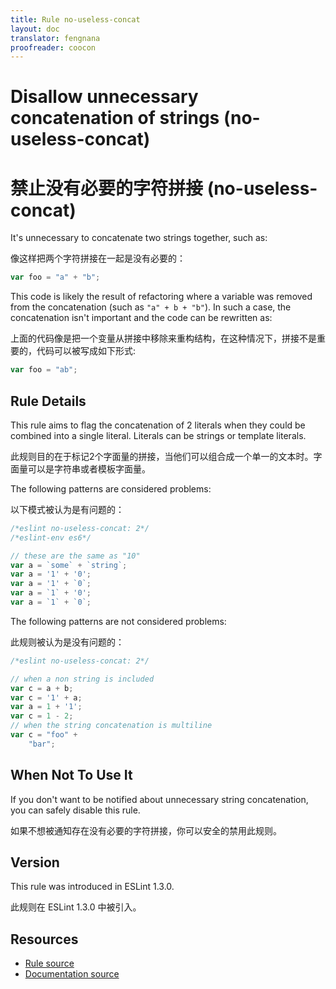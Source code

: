 ```yaml
---
title: Rule no-useless-concat
layout: doc
translator: fengnana
proofreader: coocon 
---
```

<!-- Note: No pull requests accepted for this file. See README.md in the root directory for details. -->
# Disallow unnecessary concatenation of strings (no-useless-concat)

# 禁止没有必要的字符拼接 (no-useless-concat)

It's unnecessary to concatenate two strings together, such as:

像这样把两个字符拼接在一起是没有必要的：

```js
var foo = "a" + "b";
```

This code is likely the result of refactoring where a variable was removed from the concatenation (such as `"a" + b + "b"`). In such a case, the concatenation isn't important and the code can be rewritten as:

上面的代码像是把一个变量从拼接中移除来重构结构，在这种情况下，拼接不是重要的，代码可以被写成如下形式:

```js
var foo = "ab";
```

## Rule Details

This rule aims to flag the concatenation of 2 literals when they could be combined into a single literal. Literals can be strings or template literals.

此规则目的在于标记2个字面量的拼接，当他们可以组合成一个单一的文本时。字面量可以是字符串或者模板字面量。

The following patterns are considered problems:

以下模式被认为是有问题的：

```js
/*eslint no-useless-concat: 2*/
/*eslint-env es6*/

// these are the same as "10"
var a = `some` + `string`;
var a = '1' + '0';
var a = '1' + `0`;
var a = `1` + '0';
var a = `1` + `0`;
```

The following patterns are not considered problems:

此规则被认为是没有问题的：

```js
/*eslint no-useless-concat: 2*/

// when a non string is included
var c = a + b;
var c = '1' + a;
var a = 1 + '1';
var c = 1 - 2;
// when the string concatenation is multiline
var c = "foo" +
    "bar";
```

## When Not To Use It

If you don't want to be notified about unnecessary string concatenation, you can safely disable this rule.

如果不想被通知存在没有必要的字符拼接，你可以安全的禁用此规则。

## Version

This rule was introduced in ESLint 1.3.0.

此规则在 ESLint 1.3.0 中被引入。

## Resources

* [Rule source](https://github.com/eslint/eslint/tree/master/lib/rules/no-useless-concat.js)
* [Documentation source](https://github.com/eslint/eslint/tree/master/docs/rules/no-useless-concat.md)
